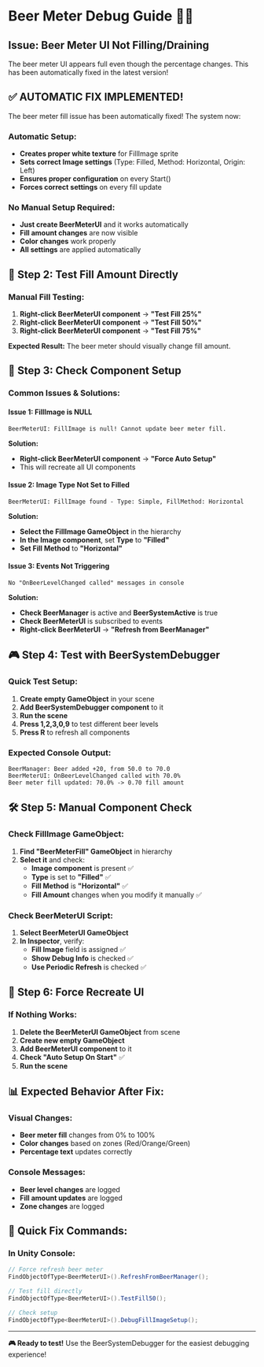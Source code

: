 # Beer Meter Debug Guide 🍺🔧

## Issue: Beer Meter UI Not Filling/Draining

The beer meter UI appears full even though the percentage changes. This has been automatically fixed in the latest version!

## ✅ **AUTOMATIC FIX IMPLEMENTED!**

The beer meter fill issue has been automatically fixed! The system now:

### **Automatic Setup:**
- **Creates proper white texture** for FillImage sprite
- **Sets correct Image settings** (Type: Filled, Method: Horizontal, Origin: Left)
- **Ensures proper configuration** on every Start()
- **Forces correct settings** on every fill update

### **No Manual Setup Required:**
- **Just create BeerMeterUI** and it works automatically
- **Fill amount changes** are now visible
- **Color changes** work properly
- **All settings** are applied automatically

## 🧪 **Step 2: Test Fill Amount Directly**

### **Manual Fill Testing:**
1. **Right-click BeerMeterUI component** → **"Test Fill 25%"**
2. **Right-click BeerMeterUI component** → **"Test Fill 50%"**  
3. **Right-click BeerMeterUI component** → **"Test Fill 75%"**

**Expected Result:** The beer meter should visually change fill amount.

## 🔧 **Step 3: Check Component Setup**

### **Common Issues & Solutions:**

#### **Issue 1: FillImage is NULL**
```
BeerMeterUI: FillImage is null! Cannot update beer meter fill.
```
**Solution:**
- **Right-click BeerMeterUI component** → **"Force Auto Setup"**
- This will recreate all UI components

#### **Issue 2: Image Type Not Set to Filled**
```
BeerMeterUI: FillImage found - Type: Simple, FillMethod: Horizontal
```
**Solution:**
- **Select the FillImage GameObject** in the hierarchy
- **In the Image component**, set **Type** to **"Filled"**
- **Set Fill Method** to **"Horizontal"**

#### **Issue 3: Events Not Triggering**
```
No "OnBeerLevelChanged called" messages in console
```
**Solution:**
- **Check BeerManager** is active and **BeerSystemActive** is true
- **Check BeerMeterUI** is subscribed to events
- **Right-click BeerMeterUI** → **"Refresh from BeerManager"**

## 🎮 **Step 4: Test with BeerSystemDebugger**

### **Quick Test Setup:**
1. **Create empty GameObject** in your scene
2. **Add BeerSystemDebugger component** to it
3. **Run the scene**
4. **Press 1,2,3,0,9** to test different beer levels
5. **Press R** to refresh all components

### **Expected Console Output:**
```
BeerManager: Beer added +20, from 50.0 to 70.0
BeerMeterUI: OnBeerLevelChanged called with 70.0%
Beer meter fill updated: 70.0% -> 0.70 fill amount
```

## 🛠️ **Step 5: Manual Component Check**

### **Check FillImage GameObject:**
1. **Find "BeerMeterFill" GameObject** in hierarchy
2. **Select it** and check:
   - **Image component** is present ✅
   - **Type** is set to **"Filled"** ✅
   - **Fill Method** is **"Horizontal"** ✅
   - **Fill Amount** changes when you modify it manually ✅

### **Check BeerMeterUI Script:**
1. **Select BeerMeterUI GameObject**
2. **In Inspector**, verify:
   - **Fill Image** field is assigned ✅
   - **Show Debug Info** is checked ✅
   - **Use Periodic Refresh** is checked ✅

## 🚨 **Step 6: Force Recreate UI**

### **If Nothing Works:**
1. **Delete the BeerMeterUI GameObject** from scene
2. **Create new empty GameObject**
3. **Add BeerMeterUI component** to it
4. **Check "Auto Setup On Start"** ✅
5. **Run the scene**

## 📊 **Expected Behavior After Fix:**

### **Visual Changes:**
- **Beer meter fill** changes from 0% to 100%
- **Color changes** based on zones (Red/Orange/Green)
- **Percentage text** updates correctly

### **Console Messages:**
- **Beer level changes** are logged
- **Fill amount updates** are logged  
- **Zone changes** are logged

## 🎯 **Quick Fix Commands:**

### **In Unity Console:**
```csharp
// Force refresh beer meter
FindObjectOfType<BeerMeterUI>().RefreshFromBeerManager();

// Test fill directly
FindObjectOfType<BeerMeterUI>().TestFill50();

// Check setup
FindObjectOfType<BeerMeterUI>().DebugFillImageSetup();
```

---

**🎮 Ready to test!** Use the BeerSystemDebugger for the easiest debugging experience!
